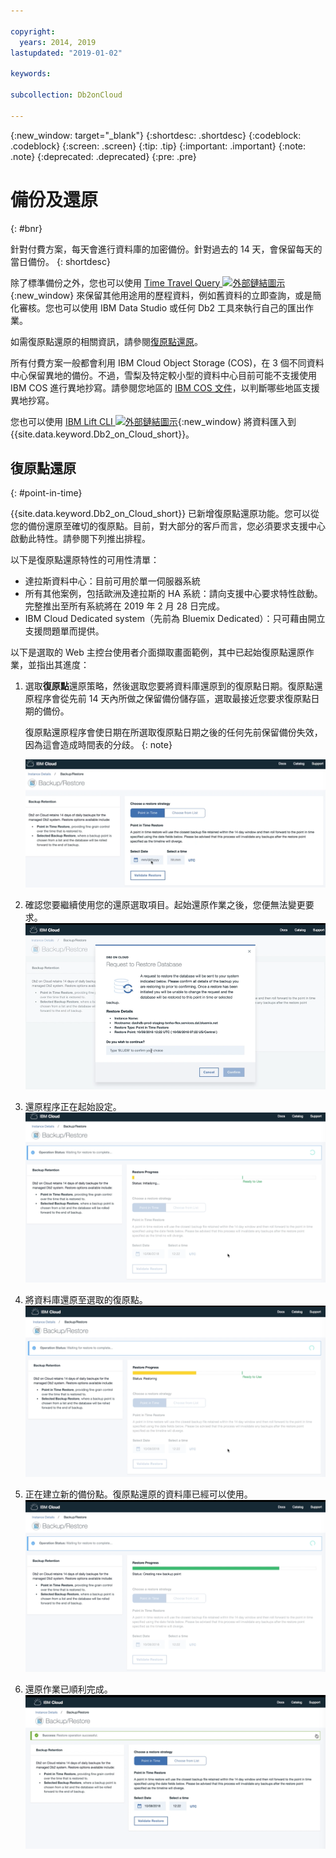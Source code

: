 ```yaml
---

copyright:
  years: 2014, 2019
lastupdated: "2019-01-02"

keywords: 

subcollection: Db2onCloud

---
```


<!-- Attribute definitions --> 
{:new_window: target="_blank"}
{:shortdesc: .shortdesc}
{:codeblock: .codeblock}
{:screen: .screen}
{:tip: .tip}
{:important: .important}
{:note: .note}
{:deprecated: .deprecated}
{:pre: .pre}

# 備份及還原
{: #bnr}

針對付費方案，每天會進行資料庫的加密備份。針對過去的 14 天，會保留每天的當日備份。
{: shortdesc}

除了標準備份之外，您也可以使用 [Time Travel Query ![外部鏈結圖示](../../icons/launch-glyph.svg "外部鏈結圖示")](https://developer.ibm.com/answers/questions/426878/how-do-i-use-time-travel-query-in-db2-or-db2-on-cl.html){:new_window} 來保留其他用途用的歷程資料，例如舊資料的立即查詢，或是簡化審核。您也可以使用 IBM Data Studio 或任何 Db2 工具來執行自己的匯出作業。
 
如需復原點還原的相關資訊，請參閱[復原點還原](#point-in-time)。

所有付費方案一般都會利用 IBM Cloud Object Storage (COS)，在 3 個不同資料中心保留異地的備份。不過，雪梨及特定較小型的資料中心目前可能不支援使用 IBM COS 進行異地抄寫。請參閱您地區的 [IBM COS 文件](/docs/services/cloud-object-storage/basics/endpoints.html#select-regions-and-endpoints)，以判斷哪些地區支援異地抄寫。

<!-- Retained backups are used by IBM for system recovery purposes in the event of a disaster or system loss. Use the [Time Travel Query ![External link icon](../../icons/launch-glyph.svg "External link icon")](https://developer.ibm.com/answers/questions/426878/how-do-i-use-time-travel-query-in-db2-or-db2-on-cl.html){:new_window} to keep historical data for your own purposes. In addition, you can also perform your own exports using IBM Data Studio or any Db2 tool. -->

<!-- To store your backups offsite at a remote storage site, make a request to IBM Support. -->

您也可以使用 [IBM Lift CLI ![外部鏈結圖示](../../icons/launch-glyph.svg "外部鏈結圖示")](https://lift.ng.bluemix.net/){:new_window} 將資料匯入到 {{site.data.keyword.Db2_on_Cloud_short}}。

## 復原點還原
{: #point-in-time}

{{site.data.keyword.Db2_on_Cloud_short}} 已新增復原點還原功能。您可以從您的備份還原至確切的復原點。目前，對大部分的客戶而言，您必須要求支援中心啟動此特性。請參閱下列推出排程。

以下是復原點還原特性的可用性清單：
- 達拉斯資料中心：目前可用於單一伺服器系統
- 所有其他案例，包括歐洲及達拉斯的 HA 系統：請向支援中心要求特性啟動。完整推出至所有系統將在 2019 年 2 月 28 日完成。
- IBM Cloud Dedicated system（先前為 Bluemix Dedicated）：只可藉由開立支援問題單而提供。

以下是選取的 Web 主控台使用者介面擷取畫面範例，其中已起始復原點還原作業，並指出其進度：

1. 選取**復原點**還原策略，然後選取您要將資料庫還原到的復原點日期。復原點還原程序會從先前 14 天內所做之保留備份儲存區，選取最接近您要求復原點日期的備份。 

   復原點還原程序會使日期在所選取復原點日期之後的任何先前保留備份失效，因為這會造成時間表的分歧。
   {: note}

   ![強調顯示之復原點還原策略選取項目的視圖](images/pit_restore_1.png)

2. 確認您要繼續使用您的還原選取項目。起始還原作業之後，您便無法變更要求。  
![復原點還原確認對話框的視圖](images/pit_restore_2.png)

3. 還原程序正在起始設定。
![復原點還原起始設定的視圖](images/pit_restore_3.png)

4. 將資料庫還原至選取的復原點。
![復原點還原進度的視圖](images/pit_restore_4.png)

5. 正在建立新的備份點。復原點還原的資料庫已經可以使用。
![建立新備份點的視圖](images/pit_restore_5.png)

6. 還原作業已順利完成。
![順利完成還原作業的視圖](images/pit_restore_6.png)

